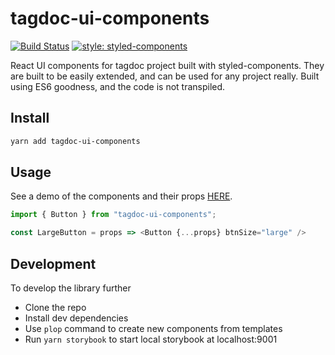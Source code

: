 # tagdoc-ui-components

[![Build Status](https://travis-ci.org/oanylund/xcomfort-shc-api.svg?branch=master)](https://travis-ci.org/oanylund/xcomfort-shc-api)
[![style: styled-components](https://img.shields.io/badge/style-%F0%9F%92%85%20styled--components-orange.svg?colorB=daa357&colorA=db748e)](https://github.com/styled-components/styled-components)

React UI components for tagdoc project built with styled-components.
They are built to be easily extended, and can be used for any project really. Built using ES6 goodness, and the code is not transpiled.

## Install

```bash
yarn add tagdoc-ui-components
```

## Usage

See a demo of the components and their props [HERE](https://oanylund.github.io/tagdoc-ui-components/).

```js
import { Button } from "tagdoc-ui-components";

const LargeButton = props => <Button {...props} btnSize="large" />
```

## Development

To develop the library further

- Clone the repo
- Install dev dependencies
- Use `plop` command to create new components from templates
- Run `yarn storybook` to start local storybook at localhost:9001